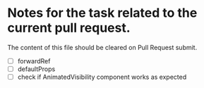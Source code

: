 # Notes for the task related to the current pull request.

The content of this file should be cleared on Pull Request submit.

- [ ] forwardRef
- [ ] defaultProps
- [ ] check if AnimatedVisibility component works as expected
